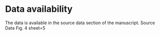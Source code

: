 # Data availability
The data is available in the source data section of the manuscript.
Source Data Fig. 4 sheet=5
